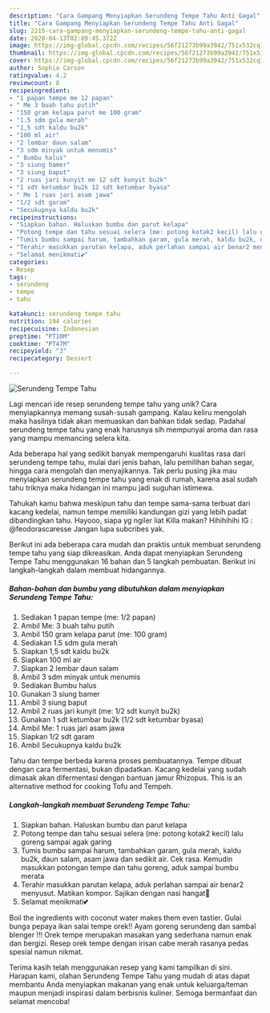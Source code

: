 ```yaml
---
description: "Cara Gampang Menyiapkan Serundeng Tempe Tahu Anti Gagal"
title: "Cara Gampang Menyiapkan Serundeng Tempe Tahu Anti Gagal"
slug: 2215-cara-gampang-menyiapkan-serundeng-tempe-tahu-anti-gagal
date: 2020-04-13T02:09:45.372Z
image: https://img-global.cpcdn.com/recipes/56f21273b99a3942/751x532cq70/serundeng-tempe-tahu-foto-resep-utama.jpg
thumbnail: https://img-global.cpcdn.com/recipes/56f21273b99a3942/751x532cq70/serundeng-tempe-tahu-foto-resep-utama.jpg
cover: https://img-global.cpcdn.com/recipes/56f21273b99a3942/751x532cq70/serundeng-tempe-tahu-foto-resep-utama.jpg
author: Sophia Carson
ratingvalue: 4.2
reviewcount: 8
recipeingredient:
- "1 papan tempe me 12 papan"
- " Me 3 buah tahu putih"
- "150 gram kelapa parut me 100 gram"
- "1.5 sdm gula merah"
- "1,5 sdt kaldu bu2k"
- "100 ml air"
- "2 lembar daun salam"
- "3 sdm minyak untuk menumis"
- " Bumbu halus"
- "3 siung bamer"
- "3 siung baput"
- "2 ruas jari kunyit me 12 sdt kunyit bu2k"
- "1 sdt ketumbar bu2k 12 sdt ketumbar byasa"
- " Me 1 ruas jari asam jawa"
- "1/2 sdt garam"
- "Secukupnya kaldu bu2k"
recipeinstructions:
- "Siapkan bahan. Haluskan bumbu dan parut kelapa"
- "Potong tempe dan tahu sesuai selera (me: potong kotak2 kecil) lalu goreng sampai agak garing"
- "Tumis bumbu sampai harum, tambahkan garam, gula merah, kaldu bu2k, daun salam, asam jawa dan sedikit air. Cek rasa. Kemudin masukkan potongan tempe dan tahu goreng, aduk sampai bumbu merata"
- "Terahir masukkan parutan kelapa, aduk perlahan sampai air benar2 menyusut. Matikan kompor. Sajikan dengan nasi hangat🤗"
- "Selamat menikmati💕"
categories:
- Resep
tags:
- serundeng
- tempe
- tahu

katakunci: serundeng tempe tahu 
nutrition: 194 calories
recipecuisine: Indonesian
preptime: "PT10M"
cooktime: "PT47M"
recipeyield: "3"
recipecategory: Dessert

---
```



![Serundeng Tempe Tahu](https://img-global.cpcdn.com/recipes/56f21273b99a3942/751x532cq70/serundeng-tempe-tahu-foto-resep-utama.jpg)

Lagi mencari ide resep serundeng tempe tahu yang unik? Cara menyiapkannya memang susah-susah gampang. Kalau keliru mengolah maka hasilnya tidak akan memuaskan dan bahkan tidak sedap. Padahal serundeng tempe tahu yang enak harusnya sih mempunyai aroma dan rasa yang mampu memancing selera kita.

Ada beberapa hal yang sedikit banyak mempengaruhi kualitas rasa dari serundeng tempe tahu, mulai dari jenis bahan, lalu pemilihan bahan segar, hingga cara mengolah dan menyajikannya. Tak perlu pusing jika mau menyiapkan serundeng tempe tahu yang enak di rumah, karena asal sudah tahu triknya maka hidangan ini mampu jadi suguhan istimewa.

Tahukah kamu bahwa meskipun tahu dan tempe sama-sama terbuat dari kacang kedelai, namun tempe memiliki kandungan gizi yang lebih padat dibandingkan tahu. Hayooo, siapa yg ngiler liat Killa makan? Hihihihihi IG : @feodorascaresse Jangan lupa subcribes yak.


Berikut ini ada beberapa cara mudah dan praktis untuk membuat serundeng tempe tahu yang siap dikreasikan. Anda dapat menyiapkan Serundeng Tempe Tahu menggunakan 16 bahan dan 5 langkah pembuatan. Berikut ini langkah-langkah dalam membuat hidangannya.

<!--inarticleads1-->

##### Bahan-bahan dan bumbu yang dibutuhkan dalam menyiapkan Serundeng Tempe Tahu:

1. Sediakan 1 papan tempe (me: 1/2 papan)
1. Ambil  Me: 3 buah tahu putih
1. Ambil 150 gram kelapa parut (me: 100 gram)
1. Sediakan 1.5 sdm gula merah
1. Siapkan 1,5 sdt kaldu bu2k
1. Siapkan 100 ml air
1. Siapkan 2 lembar daun salam
1. Ambil 3 sdm minyak untuk menumis
1. Sediakan  Bumbu halus
1. Gunakan 3 siung bamer
1. Ambil 3 siung baput
1. Ambil 2 ruas jari kunyit (me: 1/2 sdt kunyit bu2k)
1. Gunakan 1 sdt ketumbar bu2k (1/2 sdt ketumbar byasa)
1. Ambil  Me: 1 ruas jari asam jawa
1. Siapkan 1/2 sdt garam
1. Ambil Secukupnya kaldu bu2k


Tahu dan tempe berbeda karena proses pembuatannya. Tempe dibuat dengan cara fermentasi, bukan dipadatkan. Kacang kedelai yang sudah dimasak akan difermentasi dengan bantuan jamur Rhizopus. This is an alternative method for cooking Tofu and Tempeh. 

<!--inarticleads2-->

##### Langkah-langkah membuat Serundeng Tempe Tahu:

1. Siapkan bahan. Haluskan bumbu dan parut kelapa
1. Potong tempe dan tahu sesuai selera (me: potong kotak2 kecil) lalu goreng sampai agak garing
1. Tumis bumbu sampai harum, tambahkan garam, gula merah, kaldu bu2k, daun salam, asam jawa dan sedikit air. Cek rasa. Kemudin masukkan potongan tempe dan tahu goreng, aduk sampai bumbu merata
1. Terahir masukkan parutan kelapa, aduk perlahan sampai air benar2 menyusut. Matikan kompor. Sajikan dengan nasi hangat🤗
1. Selamat menikmati💕


Boil the ingredients with coconut water makes them even tastier. Gulai bunga pepaya ikan salai tempe orek!! Ayam goreng serundeng dan sambal blenger !!! Orek tempe merupakan masakan yang sederhana namun enak dan bergizi. Resep orek tempe dengan irisan cabe merah rasanya pedas spesial namun nikmat. 

Terima kasih telah menggunakan resep yang kami tampilkan di sini. Harapan kami, olahan Serundeng Tempe Tahu yang mudah di atas dapat membantu Anda menyiapkan makanan yang enak untuk keluarga/teman maupun menjadi inspirasi dalam berbisnis kuliner. Semoga bermanfaat dan selamat mencoba!
